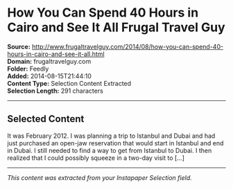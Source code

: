# How You Can Spend 40 Hours in Cairo and See It All Frugal Travel Guy

**Source:** http://www.frugaltravelguy.com/2014/08/how-you-can-spend-40-hours-in-cairo-and-see-it-all.html  
**Domain:** frugaltravelguy.com  
**Folder:** Feedly  
**Added:** 2014-08-15T21:44:10  
**Content Type:** Selection Content Extracted  
**Selection Length:** 291 characters  


---

## Selected Content

It was February 2012. I was planning a trip to Istanbul and Dubai and had just purchased an open-jaw reservation that would start in Istanbul and end in Dubai. I still needed to find a way to get from Istanbul to Dubai. I then realized that I could possibly squeeze in a two-day visit to […]

---

*This content was extracted from your Instapaper Selection field.*